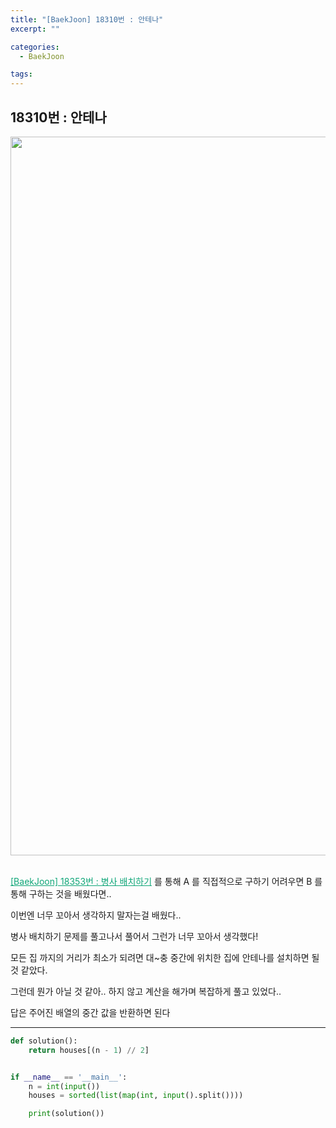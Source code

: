 ```yaml
---
title: "[BaekJoon] 18310번 : 안테나"
excerpt: ""

categories:
  - BaekJoon

tags:
---
```


## 18310번 : 안테나

<center><img width="1150" alt="" src="https://user-images.githubusercontent.com/54533309/110483135-c5ae2300-812c-11eb-8019-dffe11db2b67.png">
</center>

<br>

<a href="https://nam-ki-bok.github.io/baekjoon/Baek_18353/" style="color:#0FA678" target="_blank">[BaekJoon] 18353번 : 병사 배치하기</a> 를 통해 A 를 직접적으로 구하기 어려우면 B 를 통해 구하는 것을 배웠다면..

이번엔 너무 꼬아서 생각하지 말자는걸 배웠다..

병사 배치하기 문제를 풀고나서 풀어서 그런가 너무 꼬아서 생각했다!

모든 집 까지의 거리가 최소가 되려면 대~충 중간에 위치한 집에 안테나를 설치하면 될 것 같았다.

그런데 뭔가 아닐 것 같아.. 하지 않고 계산을 해가며 복잡하게 풀고 있었다..

답은 주어진 배열의 중간 값을 반환하면 된다 

---

```python
def solution():
	return houses[(n - 1) // 2]


if __name__ == '__main__':
	n = int(input())
	houses = sorted(list(map(int, input().split())))

	print(solution())
```

<br>


